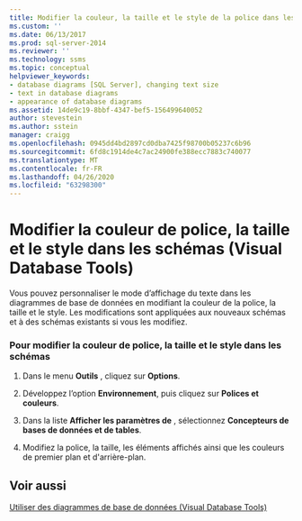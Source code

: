 ```yaml
---
title: Modifier la couleur, la taille et le style de la police dans les schémas (Visual Database Tools) | Microsoft Docs
ms.custom: ''
ms.date: 06/13/2017
ms.prod: sql-server-2014
ms.reviewer: ''
ms.technology: ssms
ms.topic: conceptual
helpviewer_keywords:
- database diagrams [SQL Server], changing text size
- text in database diagrams
- appearance of database diagrams
ms.assetid: 14de9c19-8bbf-4347-bef5-156499640052
author: stevestein
ms.author: sstein
manager: craigg
ms.openlocfilehash: 0945dd4bd2897cd0dba7425f98700b05237c6b96
ms.sourcegitcommit: 6fd8c1914de4c7ac24900fe388ecc7883c740077
ms.translationtype: MT
ms.contentlocale: fr-FR
ms.lasthandoff: 04/26/2020
ms.locfileid: "63298300"
---
```

# <a name="change-the-font-color-size-and-style-in-diagrams-visual-database-tools"></a>Modifier la couleur de police, la taille et le style dans les schémas (Visual Database Tools)
  Vous pouvez personnaliser le mode d’affichage du texte dans les diagrammes de base de données en modifiant la couleur de la police, la taille et le style. Les modifications sont appliquées aux nouveaux schémas et à des schémas existants si vous les modifiez.  
  
### <a name="to-change-the-font-color-size-and-style-in-diagrams"></a>Pour modifier la couleur de police, la taille et le style dans les schémas  
  
1.  Dans le menu **Outils** , cliquez sur **Options**.  
  
2.  Développez l’option **Environnement**, puis cliquez sur **Polices et couleurs**.  
  
3.  Dans la liste **Afficher les paramètres de** , sélectionnez **Concepteurs de bases de données et de tables**.  
  
4.  Modifiez la police, la taille, les éléments affichés ainsi que les couleurs de premier plan et d'arrière-plan.  
  
## <a name="see-also"></a>Voir aussi  
 [Utiliser des diagrammes de base de données &#40;Visual Database Tools&#41;](visual-database-tools.md)  
  
  
